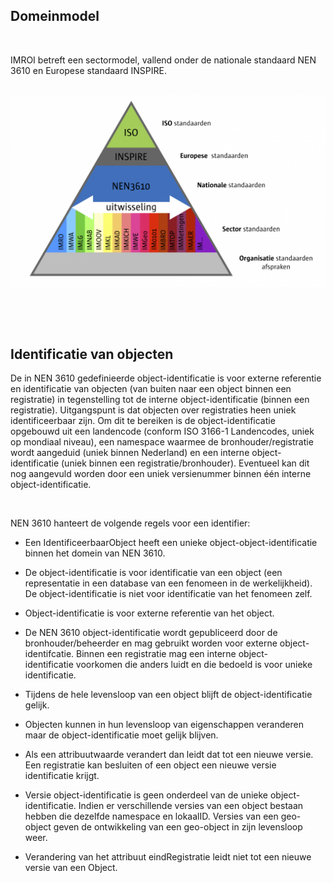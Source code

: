 Domeinmodel 
------------

 

IMROI betreft een sectormodel, vallend onder de nationale standaard NEN 3610 en
Europese standaard INSPIRE.  

 <img src="media/f492231b8751a878600053f78f86df57.png" alt="NEN 3610 piramide" style="width: 650px;height: auto">

 

 

## Identificatie van objecten
De in NEN 3610 gedefinieerde object-identificatie is voor externe referentie en identificatie van objecten
(van buiten naar een object binnen een registratie) in tegenstelling tot de
interne object-identificatie (binnen een registratie). Uitgangspunt is dat
objecten over registraties heen uniek identificeerbaar zijn. Om dit te bereiken is de
object-identificatie opgebouwd uit een landencode (conform ISO 3166-1
Landencodes, uniek op mondiaal niveau), een namespace waarmee de
bronhouder/registratie wordt aangeduid (uniek binnen Nederland) en een interne
object-identificatie (uniek binnen een registratie/bronhouder). Eventueel kan
dit nog aangevuld worden door een uniek versienummer binnen één interne
object-identificatie. 

 

NEN 3610 hanteert de volgende regels voor een identifier: 

-   Een IdentificeerbaarObject heeft een unieke object-object-identificatie
    binnen het domein van NEN 3610. 

-   De object-identificatie is voor identificatie van een object (een
    representatie in een database van een fenomeen in de werkelijkheid). De object-identificatie is niet voor
    identificatie van het fenomeen zelf. 

-   Object-identificatie is voor externe referentie van het object. 

-   De NEN 3610 object-identificatie wordt gepubliceerd door de
    bronhouder/beheerder en mag gebruikt worden voor externe
    object-identifcatie. Binnen een registratie mag een interne
    object-identificatie voorkomen die anders luidt en die bedoeld is voor
    unieke identificatie. 

-   Tijdens de hele levensloop van een object blijft de
    object-identificatie gelijk. 

-   Objecten kunnen in hun levensloop van eigenschappen veranderen maar de
    object-identificatie moet gelijk blijven. 

-   Als een attribuutwaarde verandert dan leidt dat tot een nieuwe versie. Een
    registratie kan besluiten of een object een nieuwe versie identificatie
    krijgt. 

-   Versie object-identificatie is geen onderdeel van de unieke
    object-identificatie. Indien er verschillende versies van een object bestaan
    hebben die dezelfde namespace en lokaalID. Versies van een geo-object geven
    de ontwikkeling van een geo-object in zijn levensloop weer. 

-   Verandering van het attribuut eindRegistratie leidt niet tot een nieuwe
    versie van een Object. 
